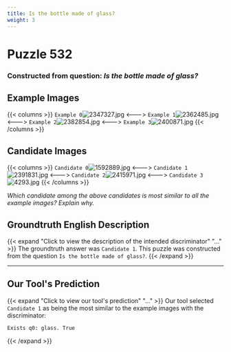 ```yaml
---
title: Is the bottle made of glass?
weight: 3
---
```


# Puzzle 532
### Constructed from question: _Is the bottle made of glass?_


## Example Images
{{< columns >}}
`Example 0`![2347327.jpg](/gqa_images/2347327.jpg)
<--->
`Example 1`![2362485.jpg](/gqa_images/2362485.jpg)
<--->
`Example 2`![2382854.jpg](/gqa_images/2382854.jpg)
<--->
`Example 3`![2400871.jpg](/gqa_images/2400871.jpg)
{{< /columns >}}

## Candidate Images
{{< columns >}}
`Candidate 0`![1592889.jpg](/gqa_images/1592889.jpg)
<--->
`Candidate 1`![2391831.jpg](/gqa_images/2391831.jpg)
<--->
`Candidate 2`![2415971.jpg](/gqa_images/2415971.jpg)
<--->
`Candidate 3`![4293.jpg](/gqa_images/4293.jpg)
{{< /columns >}}

*Which candidate among the above candidates is most similar to all the example images? Explain why.*

## Groundtruth English Description

{{< expand "Click to view the description of the intended discriminator" "..." >}}
The groundtruth answer was `Candidate 1`. This puzzle was constructed from the question `Is the bottle made of glass?`.
{{< /expand >}}

---

## Our Tool's Prediction

{{< expand "Click to view our tool's prediction" "..." >}}
Our tool selected `Candidate 1` as being the most similar to the example images with the discriminator:
```plaintext
Exists q0: glass. True
```
{{< /expand >}}
